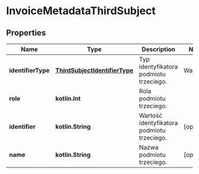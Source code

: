 
# InvoiceMetadataThirdSubject

## Properties
| Name | Type | Description | Notes |
| ------------ | ------------- | ------------- | ------------- |
| **identifierType** | [**ThirdSubjectIdentifierType**](ThirdSubjectIdentifierType.md) | Typ identyfikatora podmiotu trzeciego. | Wartość | Opis | | --- | --- | | Nip | Nip | | InternalId | Identyfikator wewnętrzny | | VatUe | VAT UE | | Other | Inny identyfikator | | None | Brak identyfikatora podmiotu trzeciego |  |  |
| **role** | **kotlin.Int** | Rola podmiotu trzeciego. |  |
| **identifier** | **kotlin.String** | Wartość identyfikatora podmiotu trzeciego. |  [optional] |
| **name** | **kotlin.String** | Nazwa podmiotu trzeciego. |  [optional] |



